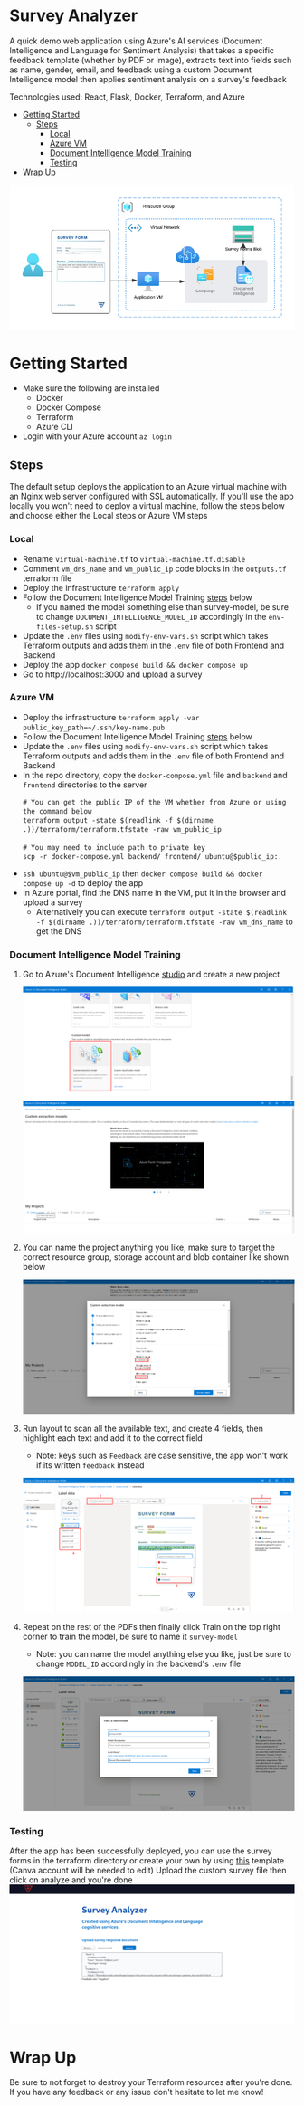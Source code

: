 # Survey Analyzer
A quick demo web application using Azure's AI services (Document Intelligence and Language for Sentiment Analysis) that takes a specific feedback template (whether by PDF or image), extracts text into fields such as name, gender, email, and feedback using a custom Document Intelligence model then applies sentiment analysis on a survey's feedback

Technologies used: React, Flask, Docker, Terraform, and Azure

- [Getting Started](#getting-started)
    - [Steps](#steps)
        - [Local](#local)
        - [Azure VM](#azure-vm)
        - [Document Intelligence Model Training](#document-intelligence-model-training)
        - [Testing](#testing)
- [Wrap Up](#wrap-up)

![Demo App Architecture](images/architecture.png)

# Getting Started
- Make sure the following are installed
    - Docker
    - Docker Compose
    - Terraform
    - Azure CLI
- Login with your Azure account `az login`

## Steps
The default setup deploys the application to an Azure virtual machine with an Nginx web server configured with SSL automatically. If you'll use the app locally you won't need to deploy a virtual machine, follow the steps below and choose either the Local steps or Azure VM steps

### Local
- Rename `virtual-machine.tf` to `virtual-machine.tf.disable`
- Comment `vm_dns_name` and `vm_public_ip` code blocks in the `outputs.tf` terraform file
- Deploy the infrastructure `terraform apply`
- Follow the Document Intelligence Model Training [steps](#document-intelligence-model-training) below
    - If you named the model something else than survey-model, be sure to change `DOCUMENT_INTELLIGENCE_MODEL_ID` accordingly in the `env-files-setup.sh` script
- Update the `.env` files using `modify-env-vars.sh` script which takes Terraform outputs and adds them in the `.env` file of both Frontend and Backend
- Deploy the app `docker compose build && docker compose up`
- Go to http://localhost:3000 and upload a survey

### Azure VM
- Deploy the infrastructure `terraform apply -var public_key_path=~/.ssh/key-name.pub`
- Follow the Document Intelligence Model Training [steps](#document-intelligence-model-training) below
- Update the `.env` files using `modify-env-vars.sh` script which takes Terraform outputs and adds them in the `.env` file of both Frontend and Backend
- In the repo directory, copy the `docker-compose.yml` file and `backend` and `frontend` directories to the server
    ```
    # You can get the public IP of the VM whether from Azure or using the command below
    terraform output -state $(readlink -f $(dirname .))/terraform/terraform.tfstate -raw vm_public_ip

    # You may need to include path to private key
    scp -r docker-compose.yml backend/ frontend/ ubuntu@$public_ip:.
    ```
- `ssh ubuntu@$vm_public_ip` then `docker compose build && docker compose up -d` to deploy the app
- In Azure portal, find the DNS name in the VM, put it in the browser and upload a survey
    - Alternatively you can execute `terraform output -state $(readlink -f $(dirname .))/terraform/terraform.tfstate -raw vm_dns_name` to get the DNS


### Document Intelligence Model Training
1. Go to Azure's Document Intelligence [studio](https://documentintelligence.ai.azure.com/) and create a new project

    ![DI Studio](images/step-1.png)
    ![Create Project](images/step-2.png)
2. You can name the project anything you like, make sure to target the correct resource group, storage account and blob container like shown below

    ![Project Details](images/step-3.png)
3. Run layout to scan all the available text, and create 4 fields, then highlight each text and add it to the correct field
    - Note: keys such as `Feedback` are case sensitive, the app won't work if its written `feedback` instead

    ![Training](images/step-4.png)
4. Repeat on the rest of the PDFs then finally click Train on the top right corner to train the model, be sure to name it `survey-model`
    - Note: you can name the model anything else you like, just be sure to change `MODEL_ID` accordingly in the backend's `.env` file

    ![Model](images/step-5.png)

### Testing
After the app has been successfully deployed, you can use the survey forms in the terraform directory or create your own by using [this](https://www.canva.com/design/DAGGz2NOQQM/UUFC14RL2JPjUSaPJjuw3A/view?utm_content=DAGGz2NOQQM&utm_campaign=designshare&utm_medium=link&utm_source=publishsharelink&mode=preview) template (Canva account will be needed to edit)
Upload the custom survey file then click on analyze and you're done
    ![Demo App](images/demo-screenshot.png)

# Wrap Up
Be sure to not forget to destroy your Terraform resources after you're done. If you have any feedback or any issue don't hesitate to let me know!